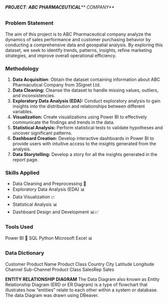 ###### **PROJECT**: **ABC** **PHARMACEUTICAL**** COMPANY**

### Problem Statement

The aim of this project is to ABC Pharmaceutical company analyze the dynamics of sales performance and customer purchasing behavior by conducting a
comprehensive data and geospatial analysis. By exploring this dataset, we seek to identify trends, patterns, insights, refine
marketing strategies, and improve overall operational efficiency. 

### Methodology
1. **Data Acquisition**: Obtain the dataset containing information about ABC Pharmacutical Company from 3Signet Ltd.
2. **Data Cleaning:** Cleanse the dataset to handle missing values, outliers, and inconsistencies.
3. **Exploratory Data Analysis (EDA):** Conduct exploratory analysis to gain insights into the distribution and relationships between different variables.
4. **Visualization:** Create visualizations using Power BI to effectively communicate the findings and trends in the data.
5. **Statistical Analysis:** Perform statistical tests to validate hypotheses and uncover significant patterns.
6. **Dashboard Creation:** Develop interactive dashboards in Power BI to provide users with intuitive access to the insights generated from the analysis.
7. **Data Storytelling:** Develop a story for all the insights generated in the report page.

### Skills Applied
- Data Cleaning and Preprocessing 🧹
- Exploratory Data Analysis (EDA) 📊
- Data Visualization 📈
- Statistical Analysis 📊
- Dashboard Design and Development 📊📈

### Tools Used
Power BI 💼
SQL
Python
Microsoft Excel 📊

### Data Dictionary
Customer
Product Name
Product Class
Country
City
Latitude
Longitude
Channel
Sub-Channel
Product Class
SalesRep
Sales




**ENTITY RELATIONSHIP DIAGRAM**
The Data Diagram also known as Entity Relationship Diagram (ERD or ER Diagram) is a type of flowchart that illustrates how “entities” relate to each other within a system or database. The data Diagram was drawn using DBeaver.
